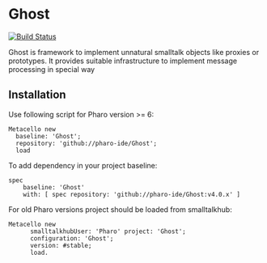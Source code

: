 # Ghost
[![Build Status](https://travis-ci.org/pharo-ide/Ghost.svg?branch=master)](https://travis-ci.org/pharo-ide/Ghost)

Ghost is framework to implement unnatural smalltalk objects like proxies or prototypes. It provides suitable infrastructure to implement message processing in special way

## Installation
Use following script for Pharo version >= 6:
```Smalltalk
Metacello new
  baseline: 'Ghost';
  repository: 'github://pharo-ide/Ghost';
  load
```
To add dependency in your project baseline:
```Smalltalk
spec
    baseline: 'Ghost'
    with: [ spec repository: 'github://pharo-ide/Ghost:v4.0.x' ]
```
For old Pharo versions project should be loaded from smalltalkhub:
```Smalltalk
Metacello new
      smalltalkhubUser: 'Pharo' project: 'Ghost';
      configuration: 'Ghost';
      version: #stable;
      load.
```
